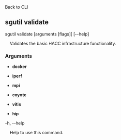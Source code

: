 Back to CLI


## sgutil validate

sgutil validate [arguments [flags]] [--help]

  &nbsp; &nbsp; Validates the basic HACC infrastructure functionality.


### Arguments

* **docker**
* **iperf**
* **mpi**



* **coyote**
* **vitis**



* **hip**

-h, --help

  &nbsp; &nbsp; Help to use this command.
